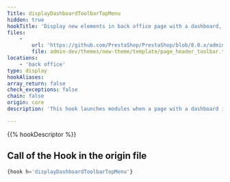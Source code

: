 ```yaml
---
Title: displayDashboardToolbarTopMenu
hidden: true
hookTitle: 'Display new elements in back office page with a dashboard, on top Menu'
files:
    -
        url: 'https://github.com/PrestaShop/PrestaShop/blob/8.0.x/admin-dev/themes/new-theme/template/page_header_toolbar.tpl'
        file: admin-dev/themes/new-theme/template/page_header_toolbar.tpl
locations:
    - 'back office'
type: display
hookAliases: 
array_return: false
check_exceptions: false
chain: false
origin: core
description: 'This hook launches modules when a page with a dashboard is displayed'

---
```


{{% hookDescriptor %}}

## Call of the Hook in the origin file

```php
{hook h='displayDashboardToolbarTopMenu'}
```
